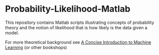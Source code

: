 # Probability-Likelihood-Matlab

This repository contains Matlab scripts illustrating concepts of probability theory and the notion of likelihood that is how likely is the data given a model.

For more theoretical background see [A Concise Introduction to Machine Learning](https://www.amazon.com/gp/product/0815384106/ref=dbs_a_def_rwt_bibl_vppi_i0) (or other bookshops)

